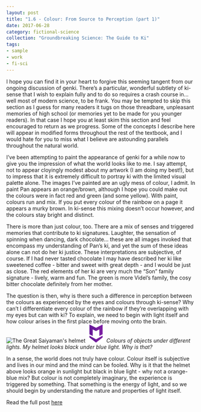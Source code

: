 ```yaml
---
layout: post
title: "1.6 - Colour: From Source to Perception (part 1)"
date: 2017-06-28
category: fictional-science
collection: "Groundbreaking Science: The Guide to Ki"
tags: 
- sample
- work
- fi-sci
---
```

I hope you can find it in your heart to forgive this seeming tangent from our ongoing discussion of genki. There’s a particular, wonderful subtlety of ki-sense that I wish to explain fully and to do so requires a crash course in… well most of modern science, to be frank. You may be tempted to skip this section as I guess for many readers it tugs on those threadbare, unpleasant memories of high school (or memories yet to be made for you younger readers). In that case I hope you at least skim this section and feel encouraged to return as we progress. Some of the concepts I describe here will appear in modified forms throughout the rest of the textbook, and I would hate for you to miss what I believe are astounding parallels throughout the natural world. 

I’ve been attempting to paint the appearance of genki for a while now to give you the impression of what the world looks like to me. I say attempt, not to appear cloyingly modest about my artwork (I am doing my best!), but to impress that it is extremely difficult to portray ki with the limited visual palette alone. The images I’ve painted are an ugly mess of colour, I admit. In paint Pan appears an orange/brown, although I hope you could make out the colours were in fact red and green (and some yellow). With paint, colours run and mix. If you put every colour of the rainbow on a page it appears a murky brown. In ki-sense this mixing doesn’t occur however, and the colours stay bright and distinct.

There is more than just colour, too. There are a mix of senses and triggered memories that contribute to ki signatures. Laughter, the sensation of spinning when dancing, dark chocolate… these are all images invoked that encompass my understanding of Pan’s ki, and yet the sum of these ideas alone can not do her ki justice. These interpretations are subjective, of course. If I had never tasted chocolate I may have described her ki like sweetened coffee - bitter and sweet with great depth - and I would be just as close. The red elements of her ki are very much the “Son” family signature - lively, warm and fun. The green is more Videl’s family, the cosy bitter chocolate definitely from her mother.

The question is then, why is there such a difference in perception between the colours as experienced by the eyes and colours through ki-sense? Why can’t I differentiate every colour of the rainbow if they’re overlapping with my eyes but can with ki? To explain, we need to begin with light itself and how colour arises in the first place before moving onto the brain.
![The Great Saiyaman's helmet](https://78.media.tumblr.com/fc399fee2ed8ace42a7ac630687f8237/tumblr_inline_osa4cyEyqV1uaucxv_500.png "The Great Saiyaman's helmet")
![The Great Saiyaman's helmet in the dark](https://github.com/adam-p/markdown-here/raw/master/src/common/images/icon48.png "The Great Saiyaman's helmet in the dark")
*Colours of objects under different lights. My helmet looks black under blue light. Why is that?*

In a sense, the world does not truly have colour. Colour itself is subjective and lives in our mind and the mind can be fooled. Why is it that the helmet above looks orange in sunlight but black in blue light - why not a orange-blue mix? But colour is not completely imaginary, the experience is triggered by something. That something is the energy of light, and so we should begin by understanding the nature and properties of light itself.


Read the full post [here](https://groundbreaking-science.com/post/162373233493/16-colour-from-source-to-perception-part-1)
